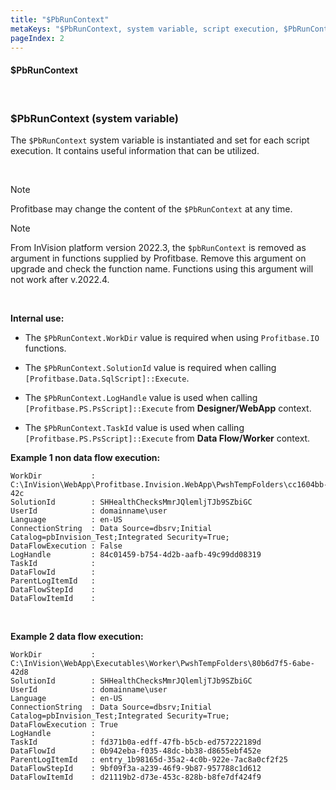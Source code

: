 ```yaml
---
title: "$PbRunContext"
metaKeys: "$PbRunContext, system variable, script execution, $PbRunContext.WorkDir, Profitbase.IO, $PbRunContext.SolutionId, [Profitbase.Data.SqlScript]::Execute, $PbRunContext.LogHandle, [Profitbase.PS.PsScript]::Execute, $PbRunContext.TaskId, [Profitbase.PS.PsScript]::Execute, non data flow execution,  "
pageIndex: 2
---
```


#### $PbRunContext

<br/>

### $PbRunContext (system variable)

The ``$PbRunContext`` system variable is instantiated and set for each script execution. It contains useful information that can be utilized.

<br/>


> [!NOTE]
> Profitbase may change the content of the ``$PbRunContext`` at any time.


> [!NOTE]
> From InVision platform version 2022.3, the ``$pbRunContext`` is removed as argument in functions supplied by Profitbase. Remove this argument on upgrade and check the function name. Functions using this argument will not work after v.2022.4.

<br/>

**Internal use:**

- The ``$PbRunContext.WorkDir`` value is required when using ``Profitbase.IO`` functions.
  <br/>

- The ``$PbRunContext.SolutionId`` value is required when calling ``[Profitbase.Data.SqlScript]::Execute``.
  <br/>

- The ``$PbRunContext.LogHandle`` value is used when calling ``[Profitbase.PS.PsScript]::Execute`` from **Designer/WebApp** context.
  <br/>

- The ``$PbRunContext.TaskId`` value is used when calling ``[Profitbase.PS.PsScript]::Execute`` from **Data Flow/Worker** context.
  <br/>


**Example 1 non data flow execution:**

```
WorkDir           : C:\InVision\WebApp\Profitbase.Invision.WebApp\PwshTempFolders\cc1604bb-42c
SolutionId        : SHHealthChecksMmrJQlemljTJb9SZbiGC
UserId            : domainname\user
Language          : en-US
ConnectionString  : Data Source=dbsrv;Initial Catalog=pbInvision_Test;Integrated Security=True;
DataFlowExecution : False
LogHandle         : 84c01459-b754-4d2b-aafb-49c99dd08319
TaskId            : 
DataFlowId        : 
ParentLogItemId   : 
DataFlowStepId    : 
DataFlowItemId    :
```

<br/>

**Example 2 data flow execution:**

```
WorkDir           : C:\InVision\WebApp\Executables\Worker\PwshTempFolders\80b6d7f5-6abe-42d8
SolutionId        : SHHealthChecksMmrJQlemljTJb9SZbiGC
UserId            : domainname\user
Language          : en-US
ConnectionString  : Data Source=dbsrv;Initial Catalog=pbInvision_Test;Integrated Security=True;
DataFlowExecution : True
LogHandle         : 
TaskId            : fd371b0a-edff-47fb-b5cb-ed757222189d
DataFlowId        : 0b942eba-f035-48dc-bb38-d8655ebf452e
ParentLogItemId   : entry_1b98165d-35a2-4c0b-922e-7ac8a0cf2f25
DataFlowStepId    : 9bf09f3a-a239-46f9-9b87-957788c1d612
DataFlowItemId    : d21119b2-d73e-453c-828b-b8fe7df424f9
```